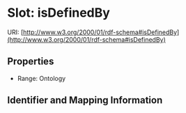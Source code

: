 # Slot: isDefinedBy

URI: [http://www.w3.org/2000/01/rdf-schema#isDefinedBy](http://www.w3.org/2000/01/rdf-schema#isDefinedBy)



<!-- no inheritance hierarchy -->


## Properties

 * Range: Ontology



## Identifier and Mapping Information





